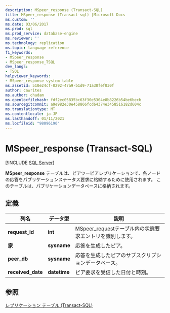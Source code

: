 ```yaml
---
description: MSpeer_response (Transact-SQL)
title: MSpeer_response (Transact-sql) |Microsoft Docs
ms.custom: ''
ms.date: 03/06/2017
ms.prod: sql
ms.prod_service: database-engine
ms.reviewer: ''
ms.technology: replication
ms.topic: language-reference
f1_keywords:
- MSpeer_response
- MSpeer_response_TSQL
dev_langs:
- TSQL
helpviewer_keywords:
- MSpeer_response system table
ms.assetid: 510e24cf-0292-47a9-b1d9-71a30fef030f
author: cawrites
ms.author: chadam
ms.openlocfilehash: fdf2ec05835bc63f30e5304e8b8226b54be6becb
ms.sourcegitcommit: a9e982e30e458866fcd64374e3458516182d604c
ms.translationtype: MT
ms.contentlocale: ja-JP
ms.lasthandoff: 01/11/2021
ms.locfileid: "98096190"
---
```

# <a name="mspeer_response-transact-sql"></a>MSpeer_response (Transact-SQL)
[!INCLUDE [SQL Server](../../includes/applies-to-version/sqlserver.md)]

  **MSpeer_response** テーブルは、ピアツーピアレプリケーションで、各ノードの応答をパブリケーションステータス要求に格納するために使用されます。 このテーブルは、パブリケーションデータベースに格納されます。  
  
## <a name="definition"></a>定義  
  
|列名|データ型|説明|  
|-----------------|---------------|-----------------|  
|**request_id**|**int**|[MSpeer_request](../../relational-databases/system-tables/mspeer-request-transact-sql.md)テーブル内の状態要求エントリを識別します。|  
|**家**|**sysname**|応答を生成したピア。|  
|**peer_db**|**sysname**|応答を生成したピアのサブスクリプションデータベース。|  
|**received_date**|**datetime**|ピア要求を受信した日付と時刻。|  
  
## <a name="see-also"></a>参照  
 [レプリケーション テーブル &#40;Transact-SQL&#41;](../../relational-databases/system-tables/replication-tables-transact-sql.md)  
  
  
